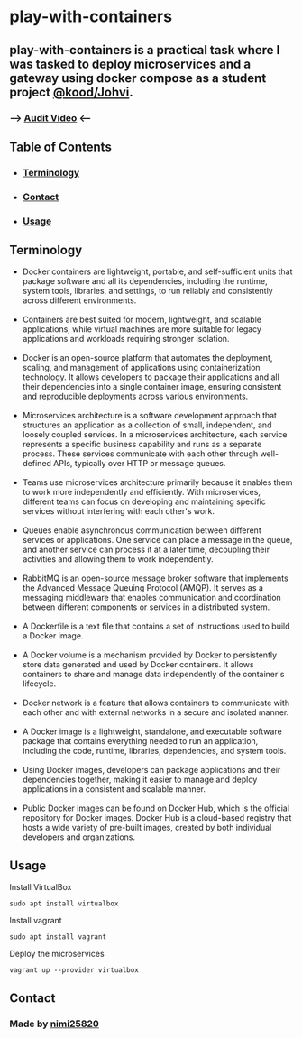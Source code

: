 <!-- ctrl + shift + v to preview -->
# play-with-containers


## play-with-containers is a practical task where I was tasked to deploy microservices and a gateway using docker compose as a student project [@kood/Johvi](https://kood.tech/).   

### --> [Audit Video](https://www.youtube.com/watch?v=a6JRrjLpji4) <--

## **Table of Contents**
* ### [Terminology](#terminology-1)
* ### [Contact](#contact-1)
* ### [Usage](#usage-1)


## **Terminology**

- Docker containers are lightweight, portable, and self-sufficient units that package software and all its dependencies, including the runtime, system tools, libraries, and settings, to run reliably and consistently across different environments. 
   <br><br>
- Containers are best suited for modern, lightweight, and scalable applications, while virtual machines are more suitable for legacy applications and workloads requiring stronger isolation.
   <br><br>
- Docker is an open-source platform that automates the deployment, scaling, and management of applications using containerization technology. It allows developers to package their applications and all their dependencies into a single container image, ensuring consistent and reproducible deployments across various environments.
   <br><br>
- Microservices architecture is a software development approach that structures an application as a collection of small, independent, and loosely coupled services. In a microservices architecture, each service represents a specific business capability and runs as a separate process. These services communicate with each other through well-defined APIs, typically over HTTP or message queues.
   <br><br>
- Teams use microservices architecture primarily because it enables them to work more independently and efficiently. With microservices, different teams can focus on developing and maintaining specific services without interfering with each other's work.
   <br><br>
-  Queues enable asynchronous communication between different services or applications. One service can place a message in the queue, and another service can process it at a later time, decoupling their activities and allowing them to work independently.
   <br><br>
-  RabbitMQ is an open-source message broker software that implements the Advanced Message Queuing Protocol (AMQP). It serves as a messaging middleware that enables communication and coordination between different components or services in a distributed system. 
   <br><br>
-  A Dockerfile is a text file that contains a set of instructions used to build a Docker image. 
   <br><br>
-  A Docker volume is a mechanism provided by Docker to persistently store data generated and used by Docker containers. It allows containers to share and manage data independently of the container's lifecycle.
   <br><br>
-  Docker network is a feature that allows containers to communicate with each other and with external networks in a secure and isolated manner. 
   <br><br>
-  A Docker image is a lightweight, standalone, and executable software package that contains everything needed to run an application, including the code, runtime, libraries, dependencies, and system tools.
   <br><br>
-  Using Docker images, developers can package applications and their dependencies together, making it easier to manage and deploy applications in a consistent and scalable manner.
   <br><br>
-  Public Docker images can be found on Docker Hub, which is the official repository for Docker images. Docker Hub is a cloud-based registry that hosts a wide variety of pre-built images, created by both individual developers and organizations. 

## **Usage**

Install VirtualBox
```
sudo apt install virtualbox
```

Install vagrant
```
sudo apt install vagrant
```

Deploy the microservices
```
vagrant up --provider virtualbox
```

## **Contact**
### Made by [nimi25820](https://01.kood.tech/git/nimi25820)
